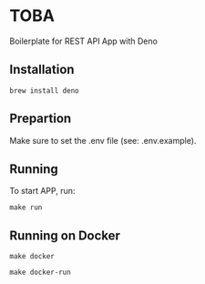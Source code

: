 # TOBA

Boilerplate for REST API App with Deno

## Installation

`brew install deno`

## Prepartion

Make sure to set the .env file (see: .env.example).

## Running

To start APP, run:

`make run`

## Running on Docker

`make docker`

`make docker-run`
